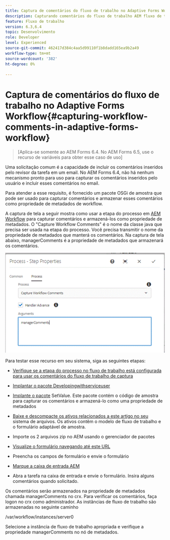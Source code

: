 ```yaml
---
title: Captura de comentários do fluxo de trabalho no Adaptive Forms Workflow
description: Capturando comentários do fluxo de trabalho AEM fluxo de trabalho
feature: Fluxo de trabalho
version: 6.3,6.4
topic: Desenvolvimento
role: Developer
level: Experienced
source-git-commit: 462417d384c4aa5d99110f1b8dadd165ea9b2a49
workflow-type: tm+mt
source-wordcount: '382'
ht-degree: 0%

---
```



# Captura de comentários do fluxo de trabalho no Adaptive Forms Workflow{#capturing-workflow-comments-in-adaptive-forms-workflow}

>[Aplica-se somente ao AEM Forms 6.4. No AEM Forms 6.5, use o recurso de variáveis para obter esse caso de uso]

Uma solicitação comum é a capacidade de incluir os comentários inseridos pelo revisor da tarefa em um email. No AEM Forms 6.4, não há nenhum mecanismo pronto para uso para capturar os comentários inseridos pelo usuário e incluir esses comentários no email.

Para atender a esse requisito, é fornecido um pacote OSGi de amostra que pode ser usado para capturar comentários e armazenar esses comentários como propriedade de metadados de workflow.

A captura de tela a seguir mostra como usar a etapa do processo em [AEM Workflow](http://localhost:4502/editor.html/conf/global/settings/workflow/models/CaptureComments.html) para capturar comentários e armazená-los como propriedade de metadados. O &quot;Capture Workflow Comments&quot; é o nome da classe java que precisa ser usada na etapa do processo. Você precisa transmitir o nome da propriedade de metadados que manterá os comentários. Na captura de tela abaixo, managerComments é a propriedade de metadados que armazenará os comentários.

![workflowcomments1](assets/workflowcomments1.gif)

Para testar esse recurso em seu sistema, siga as seguintes etapas:
* [Verifique se a etapa do processo no fluxo de trabalho está configurada para usar os comentários do fluxo de trabalho de captura](http://localhost:4502/editor.html/conf/global/settings/workflow/models/CaptureComments.html)

* [Implantar o pacote Developingwithserviceuser](/help/forms/assets/common-osgi-bundles/DevelopingWithServiceUser.jar)

* [Implante o pacote](/help/forms/assets/common-osgi-bundles/SetValueApp.core-1.0-SNAPSHOT.jar) SetValue. Este pacote contém o código de amostra para capturar os comentários e armazená-lo como uma propriedade de metadados

* [Baixe e descompacte os ativos relacionados a este artigo no seu ](assets/capturecomments.zip) sistema de arquivos. Os ativos contêm o modelo de fluxo de trabalho e o formulário adaptável de amostra.

* Importe os 2 arquivos zip no AEM usando o gerenciador de pacotes

* [Visualize o formulário navegando até este URL](http://localhost:4502/content/dam/formsanddocuments/capturecomments/jcr:content?wcmmode=disabled)

* Preencha os campos de formulário e envie o formulário

* [Marque a caixa de entrada AEM](http://localhost:4502/aem/inbox)

* Abra a tarefa na caixa de entrada e envie o formulário. Insira alguns comentários quando solicitado.

Os comentários serão armazenados na propriedade de metadados chamada managerComments no crx. Para verificar os comentários, faça logon no crx como administrador. As instâncias de fluxo de trabalho são armazenadas no seguinte caminho

/var/workflow/instances/server0

Selecione a instância de fluxo de trabalho apropriada e verifique a propriedade managerComments no nó de metadados.

